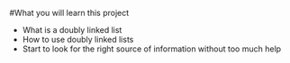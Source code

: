 #What you will learn this project

* What is a doubly linked list
* How to use doubly linked lists
* Start to look for the right source of information without too much help